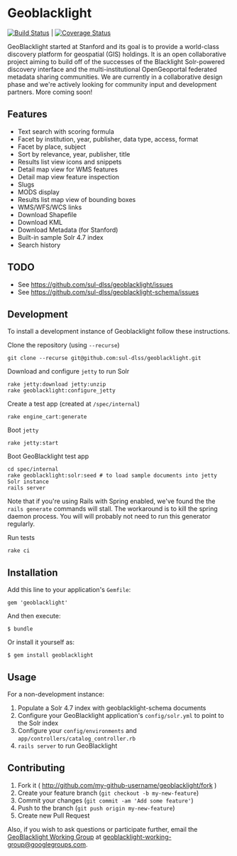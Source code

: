 # Geoblacklight

[![Build Status](https://travis-ci.org/sul-dlss/geoblacklight.png?branch=master)](https://travis-ci.org/sul-dlss/geoblacklight) | [![Coverage Status](https://coveralls.io/repos/sul-dlss/geoblacklight/badge.png)](https://coveralls.io/r/sul-dlss/geoblacklight)

GeoBlacklight started at Stanford and its goal is to provide a
world-class discovery platform for geospatial (GIS) holdings. It
is an open collaborative project aiming to build off of the successes
of the Blacklight Solr-powered discovery interface and the
multi-institutional OpenGeoportal federated metadata sharing
communities. We are currently in a collaborative design phase and
we're actively looking for community input and development partners.
More coming soon!

## Features

* Text search with scoring formula
* Facet by institution, year, publisher, data type, access, format
* Facet by place, subject
* Sort by relevance, year, publisher, title
* Results list view icons and snippets
* Detail map view for WMS features
* Detail map view feature inspection
* Slugs
* MODS display
* Results list map view of bounding boxes
* WMS/WFS/WCS links
* Download Shapefile
* Download KML
* Download Metadata (for Stanford)
* Built-in sample Solr 4.7 index
* Search history

## TODO

* See https://github.com/sul-dlss/geoblacklight/issues
* See https://github.com/sul-dlss/geoblacklight-schema/issues

## Development

To install a development instance of Geoblacklight follow these instructions.

Clone the repository (using `--recurse`)

    git clone --recurse git@github.com:sul-dlss/geoblacklight.git

Download and configure `jetty` to run Solr

    rake jetty:download jetty:unzip
    rake geoblacklight:configure_jetty

Create a test app (created at `/spec/internal`)

    rake engine_cart:generate

Boot `jetty`

    rake jetty:start

Boot GeoBlacklight test app

    cd spec/internal
    rake geoblacklight:solr:seed # to load sample documents into jetty Solr instance
    rails server

Note that if you're using Rails with Spring enabled, we've found the the `rails generate` commands
will stall. The workaround is to kill the spring daemon process. You will will probably not need to run this generator regularly.

Run tests

    rake ci

## Installation

Add this line to your application's `Gemfile`:

    gem 'geoblacklight'

And then execute:

    $ bundle

Or install it yourself as:

    $ gem install geoblacklight

## Usage

For a non-development instance:

1. Populate a Solr 4.7 index with geoblacklight-schema documents
2. Configure your GeoBlacklight application's `config/solr.yml` to point to the Solr index
3. Configure your `config/environments` and `app/controllers/catalog_controller.rb`
4. `rails server` to run GeoBlacklight

## Contributing

1. Fork it ( http://github.com/my-github-username/geoblacklight/fork )
2. Create your feature branch (`git checkout -b my-new-feature`)
3. Commit your changes (`git commit -am 'Add some feature'`)
4. Push to the branch (`git push origin my-new-feature`)
5. Create new Pull Request

Also, if you wish to ask questions or participate further, email the [GeoBlacklight Working Group](https://groups.google.com/forum/#!forum/geoblacklight-working-group) at geoblacklight-working-group@googlegroups.com.
